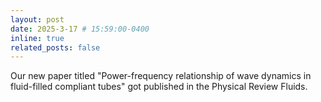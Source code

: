 ```yaml
---
layout: post
date: 2025-3-17 # 15:59:00-0400
inline: true
related_posts: false
---
```


Our new paper titled "Power-frequency relationship of wave dynamics in fluid-filled compliant tubes" got published in the Physical Review Fluids.
